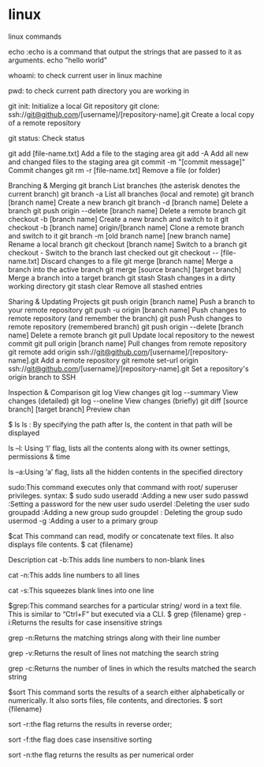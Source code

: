 # linux
linux commands

echo :echo is a command that output the strings that are passed to it as arguments.
echo "hello world"

whoami: to check current user in linux machine

pwd: to check current path directory you are working in

git init:	Initialize a local Git repository
git clone: ssh://git@github.com/[username]/[repository-name].git	Create a local copy of a remote repository

git status:	Check status

git add [file-name.txt]	Add a file to the staging area
git add -A	Add all new and changed files to the staging area
git commit -m "[commit message]"	Commit changes
git rm -r [file-name.txt]	Remove a file (or folder)

Branching & Merging
git branch	List branches (the asterisk denotes the current branch)
git branch -a	List all branches (local and remote)
git branch [branch name]	Create a new branch
git branch -d [branch name]	Delete a branch
git push origin --delete [branch name]	Delete a remote branch
git checkout -b [branch name]	Create a new branch and switch to it
git checkout -b [branch name] origin/[branch name]	Clone a remote branch and switch to it
git branch -m [old branch name] [new branch name]	Rename a local branch
git checkout [branch name]	Switch to a branch
git checkout -	Switch to the branch last checked out
git checkout -- [file-name.txt]	Discard changes to a file
git merge [branch name]	Merge a branch into the active branch
git merge [source branch] [target branch]	Merge a branch into a target branch
git stash	Stash changes in a dirty working directory
git stash clear	Remove all stashed entries

Sharing & Updating Projects
git push origin [branch name]	Push a branch to your remote repository
git push -u origin [branch name]	Push changes to remote repository (and remember the branch)
git push	Push changes to remote repository (remembered branch)
git push origin --delete [branch name]	Delete a remote branch
git pull	Update local repository to the newest commit
git pull origin [branch name]	Pull changes from remote repository
git remote add origin ssh://git@github.com/[username]/[repository-name].git	Add a remote repository
git remote set-url origin ssh://git@github.com/[username]/[repository-name].git	Set a repository's origin branch to SSH



Inspection & Comparison
git log	View changes
git log --summary	View changes (detailed)
git log --oneline	View changes (briefly)
git diff [source branch] [target branch]	Preview chan



$ ls <flag>
ls <path name> : By specifying the path after ls, the content in that path will be displayed

ls –l: Using ‘l’ flag, lists all the contents along with its owner settings, permissions & time

ls –a:Using ‘a’ flag, lists all the hidden contents in the specified directory


sudo:This command executes only that command with root/ superuser privileges.
syntax:
$ sudo <command>
sudo useradd <username>:Adding a new user
sudo passwd <username>:Setting a password for the new user
sudo userdel <username>:Deleting the user
sudo groupadd <groupname>:Adding a new group
sudo groupdel <groupname>: Deleting the  group
sudo usermod -g <groupname> <username>:Adding a user to a primary group



$cat
This command can read, modify or concatenate text files. It also displays file contents.
$ cat <flag> {filename}

Description
cat -b:This adds line numbers to non-blank lines

cat -n:This adds line numbers to all lines

cat -s:This squeezes blank lines into one line


$grep:This command searches for a particular string/ word in a text file. This is similar to “Ctrl+F” but executed via a CLI.
$ grep <flag or element_to_search> {filename}
grep -i:Returns the results for case insensitive strings

grep -n:Returns the matching strings along with their line number

grep -v:Returns the result of lines not matching the search string

grep -c:Returns the number of lines in which the results matched the search string



$sort
This command sorts the results of a search either alphabetically or numerically. It also sorts files, file contents, and directories.
$ sort <flag> {filename}

sort -r:the flag returns the results in reverse order;

sort -f:the flag does case insensitive sorting

sort -n:the flag returns the results as per numerical order




